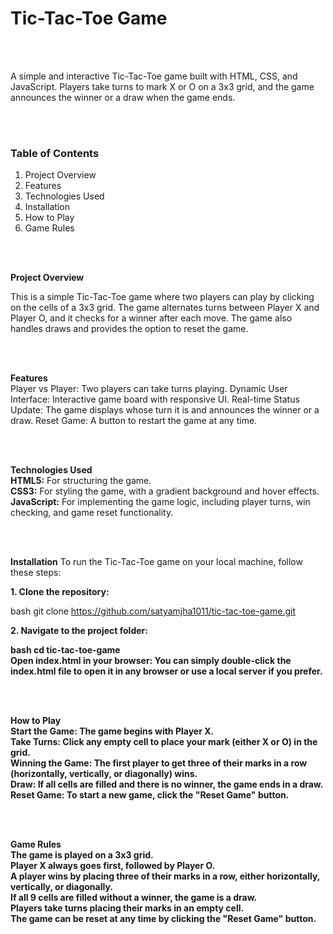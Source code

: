 <h1>Tic-Tac-Toe Game</h1><br><br>

<p>A simple and interactive Tic-Tac-Toe game built with HTML, CSS, and JavaScript. Players take turns to mark X or O on a 3x3 grid, and the game announces the winner or a draw when the game ends.</p><br><br>

<h3><b>Table of Contents</b></h3>
<ol>
<li>Project Overview
<li>Features
<li>Technologies Used
<li>Installation
<li>How to Play
<li>Game Rules
</ol>

<br><br>

<b>Project Overview</b><br>
<p>This is a simple Tic-Tac-Toe game where two players can play by clicking on the cells of a 3x3 grid. The game alternates turns between Player X and Player O, and it checks for a winner after each move. The game also handles draws and provides the option to reset the game.</p><br><br>

<b>Features</b><br>
Player vs Player: Two players can take turns playing.
Dynamic User Interface: Interactive game board with responsive UI.
Real-time Status Update: The game displays whose turn it is and announces the winner or a draw.
Reset Game: A button to restart the game at any time.

<br><br>

<b>Technologies Used</b><br>
<b>HTML5:</b> For structuring the game.<br>
<b>CSS3:</b> For styling the game, with a gradient background and hover effects.<br>
<b>JavaScript:</b> For implementing the game logic, including player turns, win checking, and game reset functionality.<br>

<br><br>

<b>Installation</b>
To run the Tic-Tac-Toe game on your local machine, follow these steps:<br>

<b>1. Clone the repository:</b><br>

bash
git clone https://github.com/satyamjha1011/tic-tac-toe-game.git<br>

<b>2. Navigate to the project folder:<b><br>

bash
cd tic-tac-toe-game<br>
Open index.html in your browser: You can simply double-click the index.html file to open it in any browser or use a local server if you prefer.

<br><br>

<b>How to Play</b><br>
<b>Start the Game:</b> The game begins with Player X.<br>
<b>Take Turns:</b> Click any empty cell to place your mark (either X or O) in the grid.<br>
<b>Winning the Game:</b> The first player to get three of their marks in a row (horizontally, vertically, or diagonally) wins.<br>
<b>Draw:</b> If all cells are filled and there is no winner, the game ends in a draw.<br>
<b>Reset Game:</b> To start a new game, click the "Reset Game" button.<br>

<br><br>

<b>Game Rules</b><br>
The game is played on a 3x3 grid.<br>
Player X always goes first, followed by Player O.<br>
A player wins by placing three of their marks in a row, either horizontally, vertically, or diagonally.<br>
If all 9 cells are filled without a winner, the game is a draw.<br>
Players take turns placing their marks in an empty cell.<br>
The game can be reset at any time by clicking the "Reset Game" button.<br>